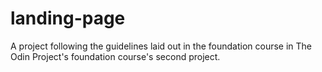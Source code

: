 # landing-page
A project following the guidelines laid out in the foundation course in The Odin Project's foundation course's second project.
